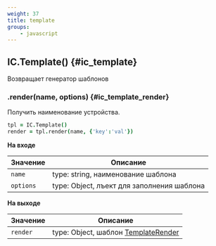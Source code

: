 ```yaml
---
weight: 37
title: template
groups:
    - javascript
---
```


## IC.Template() {#ic_template}

Возвращает генератор шаблонов

### .render(name, options) {#ic_template_render}

Получить наименование устройства.

```coffeescript
tpl = IC.Template()
render = tpl.render(name, {'key':'val'})
```

**На входе**

**Значение** | **Описание**
-------------|--------------
  `name`     | type: string, наименование шаблона
  `options`  | type: Object, лъект для заполнения шаблона


**На выходе**

**Значение** | **Описание**
-------------|--------------
  `render`     | type: Object, шаблон [TemplateRender](#template_render) 


